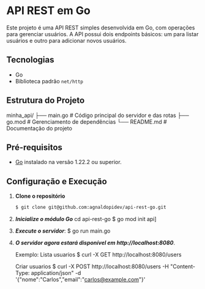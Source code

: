 # API REST em Go

Este projeto é uma API REST simples desenvolvida em Go, com operações para gerenciar usuários. A API possui dois endpoints básicos: um para listar usuários e outro para adicionar novos usuários.

## Tecnologias

- Go
- Biblioteca padrão `net/http`

## Estrutura do Projeto
minha_api/ ├── main.go # Código principal do servidor e das rotas ├── go.mod # Gerenciamento de dependências └── README.md # Documentação do projeto

## Pré-requisitos

- [Go](https://golang.org/doc/install) instalado na versão 1.22.2 ou superior.

## Configuração e Execução

1. **Clone o repositório** 

   ```bash
   $ git clone git@github.com:agnaldopidev/api-rest-go.git

2. ***Inicialize o módulo Go***
   cd api-rest-go
   $ go mod init api]
   
3. ***Execute o servidor***:
   $ go run main.go

4. ***O servidor agora estará disponível em http://localhost:8080***.

   Exemplo:
   Lista usuarios
   $ curl -X GET http://localhost:8080/users

   Criar usuarios
   $ curl -X POST http://localhost:8080/users -H "Content-Type: application/json" -d '{"nome":"Carlos","email":"carlos@example.com"}'
   
